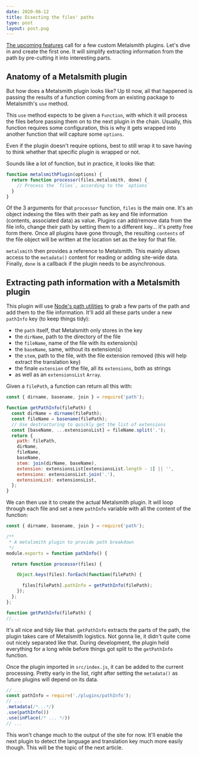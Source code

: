 ```yaml
---
date: 2020-06-12
title: Disecting the files' paths
type: post
layout: post.pug
---
```

[The upcoming features][upcoming-features] call for a few custom Metalsmith plugins. Let's dive in and create the first one. It will simplify extracting information from the path by pre-cutting it into interesting parts.

Anatomy of a Metalsmith plugin
---

But how does a Metalsmith plugin looks like? Up til now, all that happened is passing the results of a function coming from an existing package to Metalsmith's `use` method.

This `use` method expects to be given a `Function`, with which it will process the files before passing them on to the next plugin in the chain. Usually, this function requires some configuration, this is why it gets wrapped into another function that will capture some `options`. 

Even if the plugin doesn't require options, best to still wrap it to save having to think whether that specific plugin is wrapped or not.

Sounds like a lot of function, but in practice, it looks like that: 

```js
function metalsmithPlugin(options) {
  return function processor(files,metalsmith, done) {
    // Process the `files`, according to the `options`
  }
}
```

Of the 3 arguments for that `processor` function, `files` is the main one. It's an object indexing the files with their path as key and file information (contents, associated data) as value. Plugins can add/remove data from the file info, change their path by setting them to a different key... it's pretty free form there. Once all plugins have gone through, the resulting `contents` of the file object will be written at the location set as the key for that file.

`metalsmith` then provides a reference to Metalsmith. This mainly allows access to the `metadata()` content for reading or adding site-wide data. Finally, `done` is a callback if the plugin needs to be asynchronous.

Extracting path information with a Metalsmith plugin
---

This plugin will use [Node's path utilities][node-path] to grab a few parts of the path and add them to the file information. It'll add all these parts under a new `pathInfo` key (to keep things tidy):

- the `path` itself, that Metalsmith only stores in the key
- the `dirName`, path to the directory of the file
- the `fileName`, name of the file with its extension(s)
- the `baseName`, same, without its extension(s) 
- the `stem`, path to the file, with the file extension removed (this will help extract the translation key)
- the finale `extension` of the file, all its `extensions`, both as strings
- as well as an `extensionsList` `Array`.

Given a `filePath`, a function can return all this with:

```js
const { dirname, basename, join } = require('path');

function getPathInfo(filePath) {
  const dirName = dirname(filePath);
  const fileName = basename(filePath);
  // Use destructuring to quickly get the list of extensions
  const [baseName, ...extensionsList] = fileName.split('.');
  return {
    path: filePath,
    dirName,
    fileName,
    baseName,
    stem: join(dirName, baseName),
    extension: extensionsList[extensionsList.length - 1] || '',
    extensions: extensionsList.join('.'),
    extensionList: extensionsList,
  };
}
```

We can then use it to create the actual Metalsmith plugin. It will loop through each file and set a new `pathInfo` variable
with all the content of the function:

```js
const { dirname, basename, join } = require('path');

/**
 * A metalsmith plugin to provide path breakdown
 */
module.exports = function pathInfo() {

  return function processor(files) {

    Object.keys(files).forEach(function(filePath) {

      files[filePath].pathInfo = getPathInfo(filePath);
    });
  };
};

function getPathInfo(filePath) {
//...
```

It's all nice and tidy like that. `getPathInfo` extracts the parts of the path, the plugin takes care of Metalsmith logistics. Not gonna lie, it didn't quite come out nicely separated like that. During development, the plugin held everything for a long while before things got split to the `getPathInfo` function. 

Once the plugin imported in `src/index.js`, it can be added to the current processing. Pretty early in the list, right after setting the `metadata()` as future plugins will depend on its data.

```js
// ...
const pathInfo = require('./plugins/pathInfo');
// ...
.metadata(/*...*/)
.use(pathInfo())
.use(inPlace(/* ... */))
// ...
```

This won't change much to the output of the site for now. It'll enable the next plugin to detect the language and translation key much more easily though. This will be the topic of the next article.

[upcoming-features]: https://romaricpascal.is/posts/planning-ahead/#the-plan
[node-path]: https://nodejs.org/api/path.html
